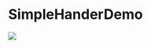 # SimpleHanderDemo

![](http://upload-images.jianshu.io/upload_images/49483-698d1b6e598b2230.gif?imageMogr2/auto-orient/strip/%7CimageView2/2/w/400)
